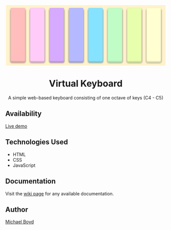 <p align="center"><img src="/src/images/preview.png" align="middle" width="500px" /></p>
<h1 align="center">Virtual Keyboard</h1>
<p align="center">A simple web-based keyboard consisting of one octave of keys (C4 - C5)</p>
<h2>Availability</h2>
<a href="https://mikeboyd16.github.io/virtual-keyboard/">Live demo</a>
<h2>Technologies Used</h2>
<ul>
  <li>HTML</li>
  <li>CSS</li>
  <li>JavaScript</li>
</ul>
<h2>Documentation</h2>
<p>Visit the <a href="https://github.com/MikeBoyd16/virtual-keyboard/wiki">wiki page</a> for any available documentation.</p>
<h2>Author</h2>
<a href="https://github.com/MikeBoyd16">Michael Boyd</a>
